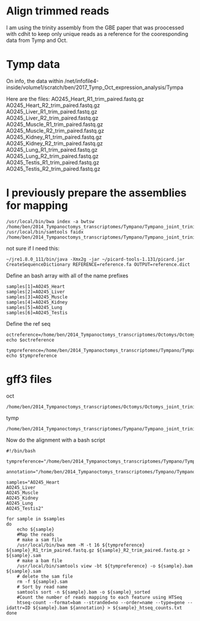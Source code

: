 # Align trimmed reads

I am using the trinity assembly from the GBE paper that was proocessed with cdhit to keep only unique reads as a reference for the cooresponding data from Tymp and Oct.

# Tymp data
On info, the data within /net/infofile4-inside/volume1/scratch/ben/2017_Tymp_Oct_expression_analysis/Tympa

Here are the files:
AO245_Heart_R1_trim_paired.fastq.gz   
AO245_Heart_R2_trim_paired.fastq.gz   
AO245_Liver_R1_trim_paired.fastq.gz  
AO245_Liver_R2_trim_paired.fastq.gz  
AO245_Muscle_R1_trim_paired.fastq.gz
AO245_Muscle_R2_trim_paired.fastq.gz
AO245_Kidney_R1_trim_paired.fastq.gz  
AO245_Kidney_R2_trim_paired.fastq.gz  
AO245_Lung_R1_trim_paired.fastq.gz   
AO245_Lung_R2_trim_paired.fastq.gz   
AO245_Testis_R1_trim_paired.fastq.gz
AO245_Testis_R2_trim_paired.fastq.gz

# I previously prepare the assemblies for mapping 
```
/usr/local/bin/bwa index -a bwtsw /home/ben/2014_Tympanoctomys_transcriptomes/Tympano/Tympano_joint_trinity_assembly_with_concatenated_reads/trinity_out_dir/Tympa_all_transcriptomes_assembled_together_unique.fasta
/usr/local/bin/samtools faidx /home/ben/2014_Tympanoctomys_transcriptomes/Tympano/Tympano_joint_trinity_assembly_with_concatenated_reads/trinity_out_dir/Tympa_all_transcriptomes_assembled_together_unique.fasta
```
not sure if I need this:
```
~/jre1.8.0_111/bin/java -Xmx2g -jar ~/picard-tools-1.131/picard.jar CreateSequenceDictionary REFERENCE=reference.fa OUTPUT=reference.dict
```


Define an bash array with all of the name prefixes
```
samples[1]=AO245_Heart
samples[2]=AO245_Liver
samples[3]=AO245_Muscle
samples[4]=AO245_Kidney
samples[5]=AO245_Lung
samples[6]=AO245_Testis
```
Define the ref seq
```
octreference=/home/ben/2014_Tympanoctomys_transcriptomes/Octomys/Octomys_joint_trinity_assembly_with_concatenated_reads/trinity_out_dir/Octomys_all_transcriptomes_assembled_together_unique.fasta
echo $octreference

tympreference=/home/ben/2014_Tympanoctomys_transcriptomes/Tympano/Tympano_joint_trinity_assembly_with_concatenated_reads/trinity_out_dir/Tympa_all_transcriptomes_assembled_together_unique.fasta
echo $tympreference
```

# gff3 files
oct
```
/home/ben/2014_Tympanoctomys_transcriptomes/Octomys/Octomys_joint_trinity_assembly_with_concatenated_reads/trinity_out_dir/Octomys_all_transcriptomes_assembled_together_unique.fasta.transdecoder_dir/longest_orfs.gff3
```
tymp
```
/home/ben/2014_Tympanoctomys_transcriptomes/Tympano/Tympano_joint_trinity_assembly_with_concatenated_reads/trinity_out_dir/Tympa_all_transcriptomes_assembled_together_unique.fasta.transdecoder_dir/longest_orfs.gff3
```

Now do the alignment with a bash script
```
#!/bin/bash                                                                                            

tympreference="/home/ben/2014_Tympanoctomys_transcriptomes/Tympano/Tympano_joint_trinity_assembly_with_concatenated_reads/trinity_out_dir/Tympa_all_transcriptomes_assembled_together_unique.fasta"

annotation="/home/ben/2014_Tympanoctomys_transcriptomes/Tympano/Tympano_joint_trinity_assembly_with_concatenated_reads/trinity_out_dir/Tympa_all_transcriptomes_assembled_together_unique.fasta.transdecoder_dir/longest_orfs.gff3"

samples="AO245_Heart
AO245_Liver
AO245_Muscle
AO245_Kidney
AO245_Lung
AO245_Testis2"

for sample in $samples
do
    echo ${sample}
    #Map the reads
    # make a sam file
    /usr/local/bin/bwa mem -M -t 16 ${tympreference} ${sample}_R1_trim_paired.fastq.gz ${sample}_R2_trim_paired.fastq.gz > ${sample}.sam
    # make a bam file
    /usr/local/bin/samtools view -bt ${tympreference} -o ${sample}.bam ${sample}.sam
    # delete the sam file
    rm -f ${sample}.sam
    # Sort by read name
    samtools sort -n ${sample}.bam -o ${sample}_sorted    
    #Count the number of reads mapping to each feature using HTSeq
    htseq-count --format=bam --stranded=no --order=name --type=gene --idattr=ID ${sample}.bam ${annotation} > ${sample}_htseq_counts.txt
done
```
